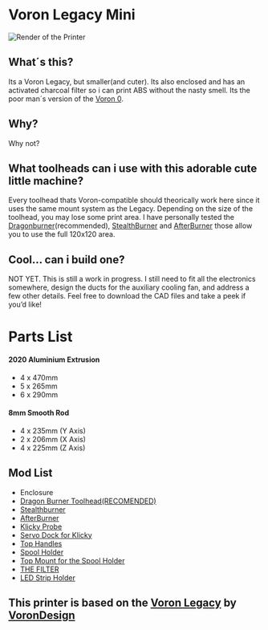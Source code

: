 # Voron Legacy Mini

![Render of the Printer](https://i.imgur.com/QYSxv2Z.png)

## What´s this?

Its a Voron Legacy, but smaller(and cuter). Its also enclosed and has an activated charcoal filter so i can print ABS without the nasty smell. Its the poor man´s version of the [Voron 0](https://vorondesign.com/voron0).

## Why?
Why not?

## What toolheads can i use with this adorable cute little machine?
Every toolhead thats Voron-compatible should theorically work here since it uses the same mount system as the Legacy.  Depending on the size of the toolhead, you may lose some print area.
I have personally tested the [Dragonburner](https://github.com/chirpy2605/voron/tree/main/V0/Dragon_Burner)(recommended), [StealthBurner](https://github.com/VoronDesign/Voron-Stealthburner) and [AfterBurner](https://github.com/VoronDesign/Voron-Afterburner) those allow you to use the full 120x120 area.

## Cool... can i build one?
NOT YET. This is still a work in progress. I still need to fit all the electronics somewhere, design the ducts for the auxiliary cooling fan, and address a few other details. Feel free to download the CAD files and take a peek if you’d like!

# Parts List
#### 2020 Aluminium Extrusion
- 4 x 470mm
- 5 x 265mm
- 6 x 290mm
#### 8mm Smooth Rod
- 4 x 235mm (Y Axis)
- 2 x 206mm (X Axis)
- 4 x 225mm (Z Axis)


## Mod List
- Enclosure
- [Dragon Burner Toolhead(RECOMENDED)](https://github.com/chirpy2605/voron/tree/main/V0/Dragon_Burner)
- [Stealthburner](https://github.com/VoronDesign/Voron-Stealthburner)
- [AfterBurner](https://github.com/VoronDesign/Voron-Afterburner)
- [Klicky Probe](https://github.com/jlas1/Klicky-Probe)
- [Servo Dock for Klicky](https://github.com/EduardoMDSousa/Retractable_klicky-prob/tree/main)
- [Top Handles](https://www.printables.com/model/826183-voron-24-trident-side-handles)
- [Spool Holder](https://www.printables.com/model/369877-better-voron-spool-holder)
- [Top Mount for the Spool Holder](https://www.printables.com/model/599123-voron-top-mount-spool-holder)
- [THE FILTER](https://github.com/nateb16/VoronUsers/tree/master/printer_mods/nateb16/THE_FILTER/THE_FILTER_STANDARD_BED_SPACING)
- [LED Strip Holder](missing.link)

## This printer is based on the [Voron Legacy](https://github.com/VoronDesign/Voron-Legacy) by [VoronDesign](https://vorondesign.com/)
